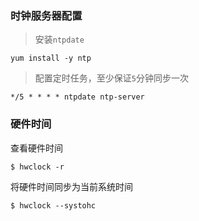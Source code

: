 ### 时钟服务器配置

> 安装`ntpdate`

```shell
yum install -y ntp
```

> 配置定时任务，至少保证`5`分钟同步一次

```shell
*/5 * * * * ntpdate ntp-server
```


### 硬件时间

查看硬件时间

```shell
$ hwclock -r
```

将硬件时间同步为当前系统时间

```shell
$ hwclock --systohc
```